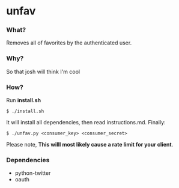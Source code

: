 # unfav
### What?
Removes all of favorites by the authenticated user.

### Why?
So that josh will think I'm cool

### How?
Run **install.sh**

    $ ./install.sh
  
It will install all dependencies, then read instructions.md. Finally:

    $ ./unfav.py <consumer_key> <consumer_secret>
    
Please note, **This willl most likely cause a rate limit for your client**.

### Dependencies
* python-twitter
* oauth

